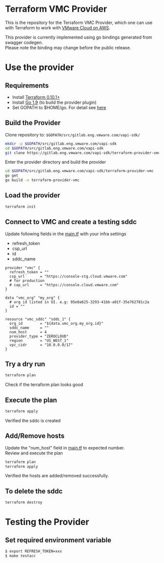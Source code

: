 # Terraform VMC Provider

This is the repository for the Terraform VMC Provider, which one can use with
Terraform to work with [VMware Cloud on AWS](https://vmc.vmware.com/).

This provider is currently implemented using go bindings generated from swagger codegen.   
Please note the binding may change before the public release.

# Use the provider

## Requirements

* Install [Terraform 0.10.1+](https://learn.hashicorp.com/terraform/getting-started/install.html)
* Install [Go 1.9](https://golang.org/doc/install) (to build the provider plugin)
* Set GOPATH to $HOME/go. For detail see [here](https://github.com/golang/go/wiki/SettingGOPATH)

## Build the Provider

Clone repository to: `$GOPATH/src/gitlab.eng.vmware.com/vapi-sdk/`

```sh
mkdir -p $GOPATH/src/gitlab.eng.vmware.com/vapi-sdk
cd $GOPATH/src/gitlab.eng.vmware.com/vapi-sdk
git clone https://gitlab.eng.vmware.com/vapi-sdk/terraform-provider-vmc.git
```

Enter the provider directory and build the provider

```sh
cd $GOPATH/src/gitlab.eng.vmware.com/vapi-sdk/terraform-provider-vmc
go get
go build -o terraform-provider-vmc
```

## Load the provider
```sh
terraform init
```

## Connect to VMC and create a testing sddc

Update following fields in the [main.tf](main.tf) with your infra settings

* refresh_token
* csp_url
* id
* sddc_name

```
provider "vmc" {
  refresh_token = ""
  csp_url       = "https://console-stg.cloud.vmware.com"
  # for production 
  # cap_url     = "https://console.cloud.vmware.com"
}

data "vmc_org" "my_org" {
  # org id listed in UI. e.g: 05e0a625-3293-41bb-a01f-35e762781c2a
  id = ""
}

resource "vmc_sddc" "sddc_1" {
  org_id        = "${data.vmc_org.my_org.id}"
  sddc_name     = ""
  num_host      = 4
  provider_type = "ZEROCLOUD"
  region        = "US_WEST_1"
  vpc_cidr      = "10.0.0.0/17"
}
```

## Try a dry run

```sh
terraform plan
```

Check if the terraform plan looks good

## Execute the plan

```sh
terraform apply
```

Verified the sddc is created

## Add/Remove hosts

Update the "num_host" field in [main.tf](main.tf) to expected number.   
Review and execute the plan

```sh
terraform plan
terraform apply
```

Verified the hosts are added/removed successfully.

## To delete the sddc

```sh
terraform destroy
```

# Testing the Provider

## Set required environment variable

```sh
$ export REFRESH_TOKEN=xxx
$ make testacc
```